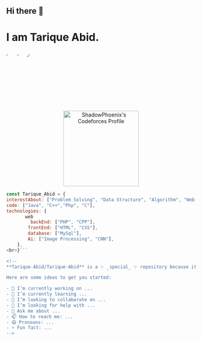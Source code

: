 ## Hi there 👋
# I am Tarique Abid.
[<img src="https://img.icons8.com/color/48/000000/linkedin.png" width="3.5%"/>](https://www.linkedin.com/in/tarique-abid-699a8223a/)  &nbsp; [<img src="https://img.icons8.com/fluent/48/000000/facebook-new.png" width="3.5%"/>](https://www.facebook.com/tarik.abid.5074/)  &nbsp;<a href="mailto:tariqueabid01@gmail.com"> <img src="https://img.icons8.com/fluent/48/000000/gmail.png" width="3.5%"/>

<p align="center">
  <a href="https://codeforces.com/profile/ShadowPhoenix" target="_blank">
    <img height="200em" src="https://userpic.codeforces.org/ShadowPhoenix/avatar.jpg" alt="ShadowPhoenix's Codeforces Profile"/>
  </a>
</p>

```javascript
const Tarique_Abid = {
interestAbout: ["Problem Solving", "Data Structure", "Algorithm", "Web Dev", "DevOps", "Teaching", "Chess", "Novel"],
code: ["Java", "C++","Php", "C"],
technologies: {
       web
         backEnd: ["PHP", "CPP"],
        frontEnd: ["HTML", "CSS"],
        database: ["MySql"],
        Ai: ["Image Processing", "CNN"],
    },
<br>}```

<!--
**Tarique-Abid/Tarique-Abid** is a ✨ _special_ ✨ repository because its `README.md` (this file) appears on your GitHub profile.

Here are some ideas to get you started:

- 🔭 I’m currently working on ...
- 🌱 I’m currently learning ...
- 👯 I’m looking to collaborate on ...
- 🤔 I’m looking for help with ...
- 💬 Ask me about ...
- 📫 How to reach me: ...
- 😄 Pronouns: ...
- ⚡ Fun fact: ...
-->
